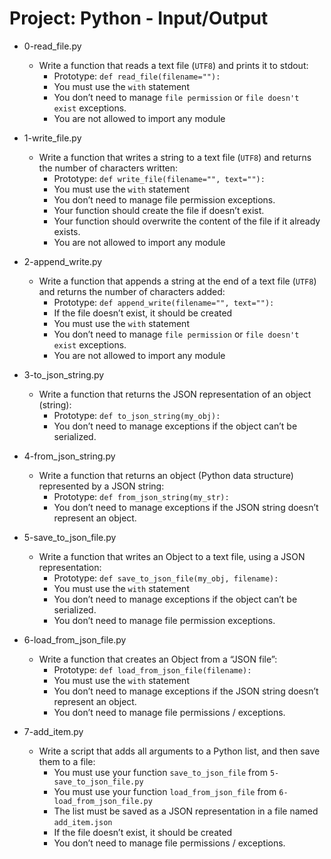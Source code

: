 # Project: Python - Input/Output

*   0-read_file.py
    - Write a function that reads a text file (`UTF8`) and prints it to stdout:
      - Prototype: `def read_file(filename=""):`
      - You must use the `with` statement
      - You don’t need to manage `file permission` or `file doesn't exist` exceptions.
      - You are not allowed to import any module

*   1-write_file.py
    - Write a function that writes a string to a text file (`UTF8`) and returns the number of characters written:
      - Prototype: `def write_file(filename="", text=""):`
      - You must use the `with` statement
      - You don’t need to manage file permission exceptions.
      - Your function should create the file if doesn’t exist.
      - Your function should overwrite the content of the file if it already exists.
      - You are not allowed to import any module

*   2-append_write.py
    - Write a function that appends a string at the end of a text file (`UTF8`) and returns the number of characters added:
      - Prototype: `def append_write(filename="", text=""):`
      - If the file doesn’t exist, it should be created
      - You must use the `with` statement
      - You don’t need to manage `file permission` or `file doesn't exist` exceptions.
      - You are not allowed to import any module

*   3-to_json_string.py
    - Write a function that returns the JSON representation of an object (string):
      - Prototype: `def to_json_string(my_obj):`
      - You don’t need to manage exceptions if the object can’t be serialized.

*   4-from_json_string.py
    - Write a function that returns an object (Python data structure) represented by a JSON string:
      - Prototype: `def from_json_string(my_str):`
      - You don’t need to manage exceptions if the JSON string doesn’t represent an object.

*   5-save_to_json_file.py
    - Write a function that writes an Object to a text file, using a JSON representation:
      - Prototype: `def save_to_json_file(my_obj, filename):`
      - You must use the `with` statement
      - You don’t need to manage exceptions if the object can’t be serialized.
      - You don’t need to manage file permission exceptions.

*   6-load_from_json_file.py
    - Write a function that creates an Object from a “JSON file”:
      - Prototype: `def load_from_json_file(filename):`
      - You must use the `with` statement
      - You don’t need to manage exceptions if the JSON string doesn’t represent an object.
      - You don’t need to manage file permissions / exceptions.

*   7-add_item.py
    - Write a script that adds all arguments to a Python list, and then save them to a file:
      - You must use your function `save_to_json_file` from `5-save_to_json_file.py`
      - You must use your function `load_from_json_file` from `6-load_from_json_file.py`
      - The list must be saved as a JSON representation in a file named `add_item.json`
      - If the file doesn’t exist, it should be created
      - You don’t need to manage file permissions / exceptions.


